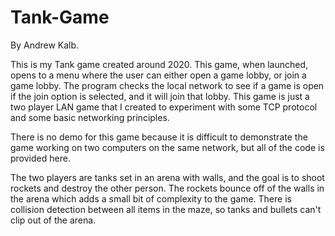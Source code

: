 # Tank-Game

By Andrew Kalb.

This is my Tank game created around 2020. This game, when launched, opens to a menu where the user can either open a game lobby, or join a game lobby. 
The program checks the local network to see if a game is open if the join option is selected, and it will join that lobby.
This game is just a two player LAN game that I created to experiment with some TCP protocol and some basic networking principles.

There is no demo for this game because it is difficult to demonstrate the game working on two computers on the same network, but all of the code is provided here.

The two players are tanks set in an arena with walls, and the goal is to shoot rockets and destroy the other person. The rockets bounce off of the walls in the arena 
which adds a small bit of complexity to the game. There is collision detection between all items in the maze, so tanks and bullets can't clip out of the arena.
